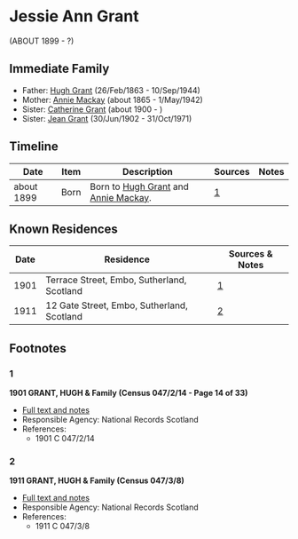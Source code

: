 ﻿---
layout: person
subject_key: i15036054
permalink: /people/i15036054
---

# Jessie Ann Grant
(ABOUT 1899 - ?)

## Immediate Family

* Father: [Hugh Grant](./@31066628@-hugh-grant-b1863-2-26-d1944-9-10.md) (26/Feb/1863 - 10/Sep/1944)
* Mother: [Annie Mackay](./@503334@-annie-mackay-b1865-d1942-5-1.md) (about 1865 - 1/May/1942)
* Sister: [Catherine Grant](./@5052852@-catherine-grant-b1900-d.md) (about 1900 - )
* Sister: [Jean Grant](./@81075921@-jean-grant-b1902-6-30-d1971-10-31.md) (30/Jun/1902 - 31/Oct/1971)

## Timeline

Date | Item | Description | Sources | Notes
---|---|---|---|---
about 1899 | Born | Born to [Hugh Grant](./@31066628@-hugh-grant-b1863-2-26-d1944-9-10.md) and [Annie Mackay](./@503334@-annie-mackay-b1865-d1942-5-1.md). | [1](#1) | 

## Known Residences

Date | Residence | Sources & Notes
---|---|---
1901 | Terrace Street, Embo, Sutherland, Scotland | [1](#1)
1911 | 12 Gate Street, Embo, Sutherland, Scotland | [2](#2)

## Footnotes

### 1

**1901 GRANT, HUGH & Family (Census 047/2/14 - Page 14 of 33)**

* [Full text and notes](../sources/@46511104@-1901-grant,-hugh-&-family-census-047-2-14-page-14-of-33-.md)
* Responsible Agency: National Records Scotland
* References: 
  * 1901 C 047/2/14

### 2

**1911 GRANT, HUGH & Family (Census 047/3/8)**

* [Full text and notes](../sources/@72011177@-1911-grant,-hugh-&-family-census-047-3-8-.md)
* Responsible Agency: National Records Scotland
* References: 
  * 1911 C 047/3/8

